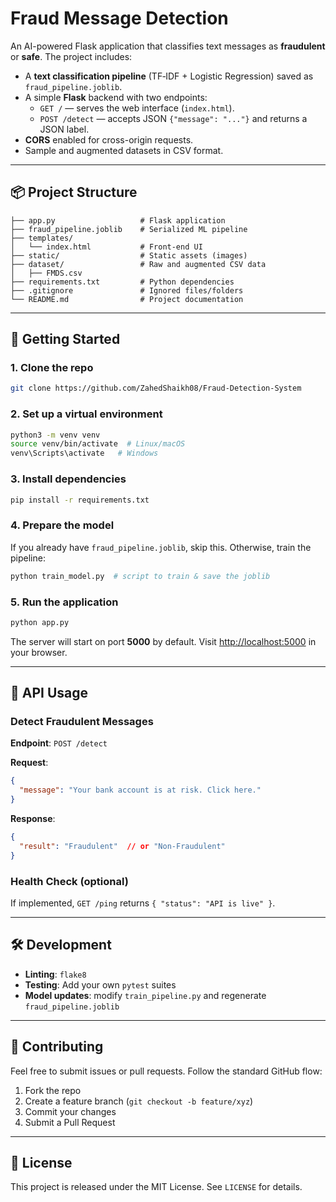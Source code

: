 # Fraud Message Detection

An AI-powered Flask application that classifies text messages as **fraudulent** or **safe**. The project includes:

- A **text classification pipeline** (TF‑IDF + Logistic Regression) saved as `fraud_pipeline.joblib`.
- A simple **Flask** backend with two endpoints:
  - `GET /` — serves the web interface (`index.html`).
  - `POST /detect` — accepts JSON `{"message": "..."}` and returns a JSON label.
- **CORS** enabled for cross-origin requests.
- Sample and augmented datasets in CSV format.

---

## 📦 Project Structure

```
├── app.py                   # Flask application
├── fraud_pipeline.joblib    # Serialized ML pipeline
├── templates/
│   └── index.html           # Front-end UI
├── static/                  # Static assets (images)
├── dataset/                 # Raw and augmented CSV data
│   ├── FMDS.csv
├── requirements.txt         # Python dependencies
├── .gitignore               # Ignored files/folders
└── README.md                # Project documentation
```

---

## 🚀 Getting Started

### 1. Clone the repo

```bash
git clone https://github.com/ZahedShaikh08/Fraud-Detection-System
```

### 2. Set up a virtual environment

```bash
python3 -m venv venv
source venv/bin/activate  # Linux/macOS
venv\Scripts\activate   # Windows
```

### 3. Install dependencies

```bash
pip install -r requirements.txt
```

### 4. Prepare the model

If you already have `fraud_pipeline.joblib`, skip this. Otherwise, train the pipeline:

```bash
python train_model.py  # script to train & save the joblib
```

### 5. Run the application

```bash
python app.py
```

The server will start on port **5000** by default. Visit [http://localhost:5000](http://localhost:5000) in your browser.

---

## 📡 API Usage

### Detect Fraudulent Messages

**Endpoint**: `POST /detect`

**Request**:

```json
{
  "message": "Your bank account is at risk. Click here."
}
```

**Response**:

```json
{
  "result": "Fraudulent"  // or "Non-Fraudulent"
}
```

### Health Check (optional)

If implemented, `GET /ping` returns `{ "status": "API is live" }`.

---

## 🛠 Development

- **Linting**: `flake8`
- **Testing**: Add your own `pytest` suites
- **Model updates**: modify `train_pipeline.py` and regenerate `fraud_pipeline.joblib`

---

## 🤝 Contributing

Feel free to submit issues or pull requests. Follow the standard GitHub flow:

1. Fork the repo
2. Create a feature branch (`git checkout -b feature/xyz`)
3. Commit your changes
4. Submit a Pull Request

---

## 📄 License

This project is released under the MIT License. See `LICENSE` for details.
